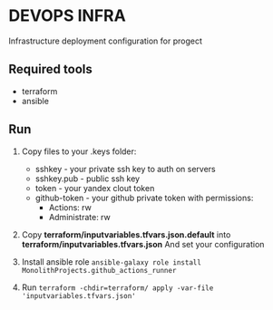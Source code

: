 # DEVOPS INFRA
Infrastructure deployment configuration for progect

## Required tools
- terraform
- ansible

## Run
1. Copy files to your .keys folder:
   - sshkey - your private ssh key to auth on servers
   - sshkey.pub - public ssh key
   - token - your yandex clout token
   - github-token - your github private token with permissions:
     - Actions: rw
     - Administrate: rw

2. Copy **terraform/inputvariables.tfvars.json.default** into **terraform/inputvariables.tfvars.json**
    And set your configuration

3. Install ansible role `ansible-galaxy role install MonolithProjects.github_actions_runner`
4. Run `terraform -chdir=terraform/ apply -var-file 'inputvariables.tfvars.json'`

